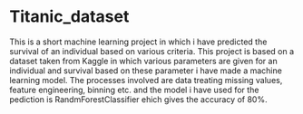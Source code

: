 # Titanic_dataset
This is a short machine learning project in which i have predicted the survival of an individual based on various criteria.
This project is based on a dataset taken from Kaggle in which various parameters are given for an individual and survival based on these parameter i have made a machine learning model.
The processes involved are data treating missing values, feature engineering, binning etc.
and the model i have used for the pediction is RandmForestClassifier ehich gives the accuracy of 80%.
